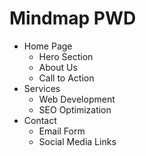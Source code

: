 # Mindmap PWD 

- Home Page
  - Hero Section
  - About Us
  - Call to Action
- Services
  - Web Development
  - SEO Optimization
- Contact
  - Email Form
  - Social Media Links
